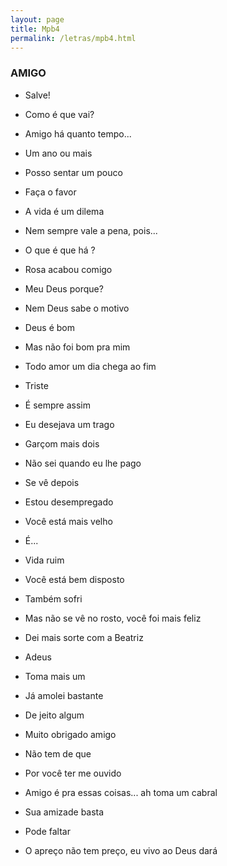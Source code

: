 ```yaml
---
layout: page
title: Mpb4
permalink: /letras/mpb4.html
---
```


### AMIGO

- Salve!

- Como é que vai?

- Amigo há quanto tempo...

- Um ano ou mais

- Posso sentar um pouco

- Faça o favor

- A vida é um dilema

- Nem sempre vale a pena, pois...

- O que é que há ?

- Rosa acabou comigo

- Meu Deus porque?

- Nem Deus sabe o motivo

- Deus é bom

- Mas não foi bom pra mim

- Todo amor um dia chega ao fim

- Triste

- É sempre assim

- Eu desejava um trago

- Garçom mais dois

- Não sei quando eu lhe pago

- Se vê depois

- Estou desempregado

- Você está mais velho

- É...

- Vida ruim

- Você está bem disposto

- Também sofri

- Mas não se vê no rosto, você foi mais feliz

- Dei mais sorte com a Beatriz

- Adeus

- Toma mais um

- Já amolei bastante

- De jeito algum

- Muito obrigado amigo

- Não tem de que

- Por você ter me ouvido

- Amigo é pra essas coisas... ah toma um cabral

- Sua amizade basta

- Pode faltar

- O apreço não tem preço, eu vivo ao Deus dará